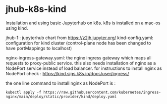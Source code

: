 # jhub-k8s-kind

Installation and using basic Jupyterhub on k8s.
k8s is installed on a mac-os using kind.

jhub-1 : jupyterhub chart from https://z2jh.jupyter.org/
kind-config.yaml: configuration for kind cluster (control-plane node has been changed to have portMappings to localhost)

nginx-ingress-gateway.yaml: the nginx ingress gateway which maps all requests to proxy-public service.
this also needs installation of nginx as a NodePort service instead of load balancer.
for instructions to install nginx as NodePort check : https://kind.sigs.k8s.io/docs/user/ingress/

the one line command to install nginx as NodePort is :

```
kubectl apply -f https://raw.githubusercontent.com/kubernetes/ingress-nginx/main/deploy/static/provider/kind/deploy.yaml
```
